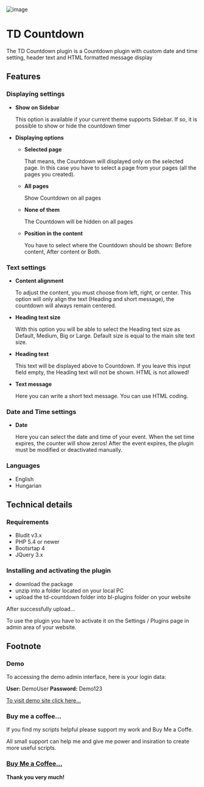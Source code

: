 ![image](https://user-images.githubusercontent.com/62479795/146245537-daffd7f1-d529-459a-8b46-89e9075a5012.png)

# TD Countdown

The TD Countdown plugin is a Countdown plugin with custom date and time setting, header text and HTML formatted message display

## Features

### Displaying settings

* **Show on Sidebar**

  This option is available if your current theme supports Sidebar. If so, it is possible to show or hide the countdown timer

* **Displaying options**

  * **Selected page**

    That means, the Countdown will displayed only on the selected page.
    In this case you have to select a page from your pages (all the pages you created). 

  * **All pages**

    Show Countdown on all pages

  * **None of them**

    The Countdown will be hidden on all pages

  * **Position in the content**

    You have to select where the Countdown should be shown: Before content, After content or Both.

### Text settings

* **Content alignment**

  To adjust the content, you must choose from left, right, or center. This option will only align the text (Heading and short message), the countdown will always remain centered.
  
* **Heading text size**

  With this option you will be able to select the Heading text size as Default, Medium, Big or Large. Default size is equal to the main site text size. 
  
* **Heading text**

  This text will be displayed above to Countdown. If you leave this input field empty, the Heading text will not be shown. HTML is not allowed!
  
* **Text message**

  Here you can write a short text message. You can use HTML coding.

### Date and Time settings

* **Date**

  Here you can select the date and time of your event. When the set time expires, the counter will show zeros! After the event expires, the plugin must be modified or deactivated manually.
  
### Languages

* English
* Hungarian

## Technical details

### Requirements

* Bludit v3.x
* PHP 5.4 or newer
* Bootsrtap 4
* JQuery 3.x

### Installing and activating the plugin
* download the package
* unzip into a folder located on your local PC
* upload the td-countdown folder into bl-plugins folder on your website

After successfully upload...

To use the plugin you have to activate it on the Settings / Plugins page in admin area of your website.

## Footnote

### Demo

To accessing the demo admin interface, here is your login data:

**User:** DemoUser **Password:** Demo123

[To visit demo site click here...](http://demo.tompidev.com/admin)

### Buy me a coffee...

If you find my scripts helpful please support my work and Buy Me a Coffe.

All small support can help me and give me power and insiration to create more useful scripts.

### [Buy Me a Coffee...](https://www.buymeacoffee.com/tompidev)

**Thank you very much!**
